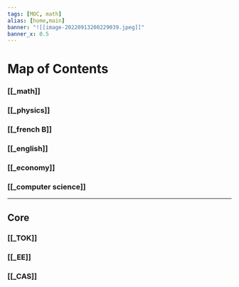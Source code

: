 ```yaml
---
tags: [MOC, math]
alias: [home,main]
banner: "![[image-20220913200229039.jpeg]]"
banner_x: 0.5
---
```

# Map of Contents
### [[_math]] 
### [[_physics]]
### [[_french B]]
### [[_english]]
### [[_economy]]
### [[_computer science]]
***
## Core
### [[_TOK]]
### [[_EE]]
### [[_CAS]]

